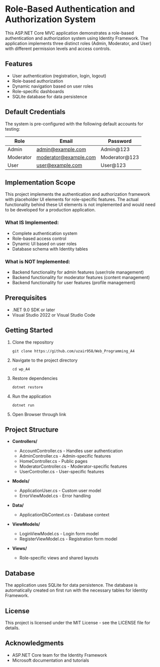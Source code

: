 # Role-Based Authentication and Authorization System

This ASP.NET Core MVC application demonstrates a role-based authentication and authorization system using Identity Framework. The application implements three distinct roles (Admin, Moderator, and User) with different permission levels and access controls.

## Features

- User authentication (registration, login, logout)
- Role-based authorization
- Dynamic navigation based on user roles
- Role-specific dashboards
- SQLite database for data persistence

## Default Credentials

The system is pre-configured with the following default accounts for testing:

| Role      | Email                  | Password      |
|-----------|------------------------|---------------|
| Admin     | admin@example.com      | Admin@123     |
| Moderator | moderator@example.com  | Moderator@123 |
| User      | user@example.com       | User@123      |

## Implementation Scope

This project implements the authentication and authorization framework with placeholder UI elements for role-specific features. The actual functionality behind these UI elements is not implemented and would need to be developed for a production application.

### What IS Implemented:

- Complete authentication system
- Role-based access control
- Dynamic UI based on user roles
- Database schema with Identity tables

### What is NOT Implemented:

- Backend functionality for admin features (user/role management)
- Backend functionality for moderator features (content management)
- Backend functionality for user features (profile management)

## Prerequisites

- .NET 9.0 SDK or later
- Visual Studio 2022 or Visual Studio Code

## Getting Started

1. Clone the repository
   ```
   git clone https://github.com/uzair958/Web_Programming_A4
   ```

2. Navigate to the project directory
   ```
   cd wp_A4
   ```

3. Restore dependencies
   ```
   dotnet restore
   ```

4. Run the application
   ```
   dotnet run
   ```

5. Open Browser through link

## Project Structure

- **Controllers/**
  - AccountController.cs - Handles user authentication
  - AdminController.cs - Admin-specific features
  - HomeController.cs - Public pages
  - ModeratorController.cs - Moderator-specific features
  - UserController.cs - User-specific features

- **Models/**
  - ApplicationUser.cs - Custom user model
  - ErrorViewModel.cs - Error handling

- **Data/**
  - ApplicationDbContext.cs - Database context

- **ViewModels/**
  - LoginViewModel.cs - Login form model
  - RegisterViewModel.cs - Registration form model

- **Views/**
  - Role-specific views and shared layouts

## Database

The application uses SQLite for data persistence. The database is automatically created on first run with the necessary tables for Identity Framework.

## License

This project is licensed under the MIT License - see the LICENSE file for details.

## Acknowledgments

- ASP.NET Core team for the Identity Framework
- Microsoft documentation and tutorials
